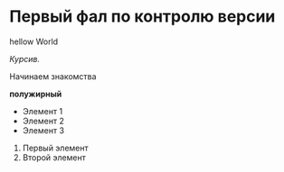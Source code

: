# Первый фал по контролю версии
hellow World

*Курсив.*

Начинаем знакомства

**полужирный**

* Элемент 1
* Элемент 2
* Элемент 3


1. Первый элемент
2. Второй элемент